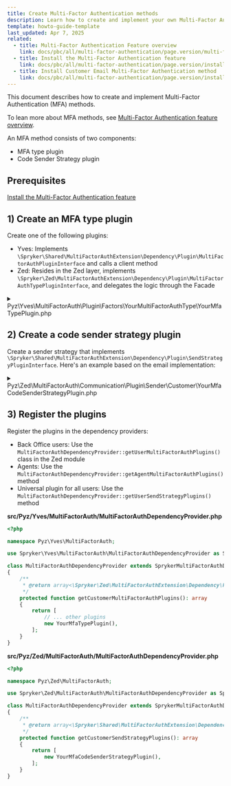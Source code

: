 ```yaml
---
title: Create Multi-Factor Authentication methods
description: Learn how to create and implement your own Multi-Factor Authentication method in Spryker.
template: howto-guide-template
last_updated: Apr 7, 2025
related:
  - title: Multi-Factor Authentication Feature overview
    link: docs/pbc/all/multi-factor-authentication/page.version/multi-factor-authentication.html
  - title: Install the Multi-Factor Authentication feature
    link: docs/pbc/all/multi-factor-authentication/page.version/install-multi-factor-authentication-feature.html
  - title: Install Customer Email Multi-Factor Authentication method
    link: docs/pbc/all/multi-factor-authentication/page.version/install-customer-email-multi-factor-authentication-method.html
---
```


This document describes how to create and implement Multi-Factor Authentication (MFA) methods.

To lean more about MFA methods, see [Multi-Factor Authentication feature overview](/docs/pbc/all/multi-factor-authentication/{{page.version}}/multi-factor-authentication.html).

An MFA method consists of two components:

- MFA type plugin
- Code Sender Strategy plugin

## Prerequisites

[Install the Multi-Factor Authentication feature](/docs/pbc/all/multi-factor-authentication/{{page.version}}/install-multi-factor-authentication-feature.html)

## 1) Create an MFA type plugin
 
Create one of the following plugins: 
 
- Yves: Implements `\Spryker\Shared\MultiFactorAuthExtension\Dependency\Plugin\MultiFactorAuthPluginInterface` and calls a client method
- Zed: Resides in the Zed layer, implements `\Spryker\Zed\MultiFactorAuthExtension\Dependency\Plugin\MultiFactorAuthTypePluginInterface`, and delegates the logic through the Facade

<details>
<summary>Pyz\Yves\MultiFactorAuth\Plugin\Factors\YourMultiFactorAuthType\YourMfaTypePlugin.php</summary>

```php
<?php

namespace Pyz\Yves\MultiFactorAuth\Plugin\Factors\YourMultiFactorAuthType;

use Generated\Shared\Transfer\CustomerMultiFactorAuthTypeTransfer;
use Generated\Shared\Transfer\CustomerTransfer;
use Spryker\Yves\Kernel\AbstractPlugin;
use Spryker\Shared\MultiFactorAuthExtension\Dependency\Plugin\MultiFactorAuthPluginInterface;

class YourMfaTypePlugin extends AbstractPlugin implements MultiFactorAuthPluginInterface
{
    /**
     * @var string
     */
    protected const YOUR_MULTI_FACTOR_AUTH_TYPE = 'your-multi-factor-auth-type';
    
    /**
     * {@inheritDoc}
     *
     * @api
     * 
     * @var string
     */
    public function getName(): string
    {
        return static::YOUR_MULTI_FACTOR_AUTH_TYPE;
    }
    
    /**
     * {@inheritDoc}
     *
     * @api
     *
     * @param string $multiFactorAuthMethod
     *
     * @return bool
     */
    public function isApplicable(string $multiFactorAuthMethod): bool
    {
        return $multiFactorAuthMethod === static::YOUR_MULTI_FACTOR_AUTH_TYPE;
    }

    /**
     * {@inheritDoc}
     *
     * @api
     *
     * @param \Generated\Shared\Transfer\MultiFactorAuthTransfer $multiFactorAuthTransfer
     *
     * @return void
     */
    public function sendCode(MultiFactorAuthTransfer $multiFactorAuthTransfer): void
    {
        $this->getClient()->sendCustomerCode($multiFactorAuthTransfer);
    }
}
```

</details>


## 2) Create a code sender strategy plugin

Create a sender strategy that implements `\Spryker\Shared\MultiFactorAuthExtension\Dependency\Plugin\SendStrategyPluginInterface`. Here's an example based on the email implementation:

<details>
<summary>Pyz\Zed\MultiFactorAuth\Communication\Plugin\Sender\Customer\YourMfaCodeSenderStrategyPlugin.php</summary>

```php
<?php

namespace Pyz\Zed\MultiFactorAuth\Communication\Plugin\Sender\Customer;

use Generated\Shared\Transfer\MultiFactorAuthTransfer;
use Spryker\Shared\MultiFactorAuthExtension\Dependency\Plugin\SendStrategyPluginInterface;
use Spryker\Zed\Kernel\Communication\AbstractPlugin;

class YourMfaCodeSenderStrategyPlugin extends AbstractPlugin implements SendStrategyPluginInterface
{
    /**
     * @var string
     */
    protected const YOUR_MFA_TYPE = 'your-multi-factor-auth-type';

    /**
     * @param \Generated\Shared\Transfer\MultiFactorAuthTransfer $multiFactorAuthTransfer
     *
     * @return bool
     */
    public function isApplicable(MultiFactorAuthTransfer $multiFactorAuthTransfer): bool
    {
        return $multiFactorAuthTransfer->getType() === static::YOUR_MFA_TYPE;
    }

    /**
     * @param \Generated\Shared\Transfer\MultiFactorAuthTransfer $multiFactorAuthTransfer
     *
     * @return \Generated\Shared\Transfer\MultiFactorAuthTransfer
     */
    public function send(MultiFactorAuthTransfer $multiFactorAuthTransfer): MultiFactorAuthTransfer
    {
        // Implement your code sending logic here
        // For example, send via SMS, authenticator app, etc.

        return $multiFactorAuthTransfer;
    }
}
```

</details>

## 3) Register the plugins

Register the plugins in the dependency providers:

- Back Office users: Use the `MultiFactorAuthDependencyProvider::getUserMultiFactorAuthPlugins()` class in the Zed module
- Agents: Use the `MultiFactorAuthDependencyProvider::getAgentMultiFactorAuthPlugins()` method
- Universal plugin for all users: Use the `MultiFactorAuthDependencyProvider::getUserSendStrategyPlugins()` method


**src/Pyz/Yves/MultiFactorAuth/MultiFactorAuthDependencyProvider.php**

```php
<?php

namespace Pyz\Yves\MultiFactorAuth;

use Spryker\Yves\MultiFactorAuth\MultiFactorAuthDependencyProvider as SprykerMultiFactorAuthDependencyProvider;

class MultiFactorAuthDependencyProvider extends SprykerMultiFactorAuthDependencyProvider
{
    /**
     * @return array<\Spryker\Zed\MultiFactorAuthExtension\Dependency\Plugin\MultiFactorAuthTypePluginInterface>
     */
    protected function getCustomerMultiFactorAuthPlugins(): array
    {
        return [
            // ... other plugins
            new YourMfaTypePlugin(),
        ];
    }
}
```


**src/Pyz/Zed/MultiFactorAuth/MultiFactorAuthDependencyProvider.php**

```php
<?php

namespace Pyz\Zed\MultiFactorAuth;

use Spryker\Zed\MultiFactorAuth\MultiFactorAuthDependencyProvider as SprykerMultiFactorAuthDependencyProvider;

class MultiFactorAuthDependencyProvider extends SprykerMultiFactorAuthDependencyProvider
{
    /**
     * @return array<\Spryker\Shared\MultiFactorAuthExtension\Dependency\Plugin\SendStrategyPluginInterface>
     */
    protected function getCustomerSendStrategyPlugins(): array
    {
        return [
            new YourMfaCodeSenderStrategyPlugin(),
        ];
    }
}
```
